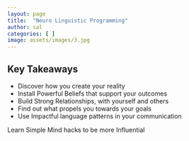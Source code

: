 ```yaml
---
layout: page
title:  "Neuro Linguistic Programming"
author: sal
categories: [ ]
image: assets/images/3.jpg
---
```


## Key Takeaways
 * Discover how you create your reality
 * Install Powerful Beliefs that support your outcomes
 * Build Strong Relationships, with yourself and others
 * Find out what propels you towards your goals
 * Use Impactful language patterns in your communication

Learn Simple Mind hacks to be more Influential

